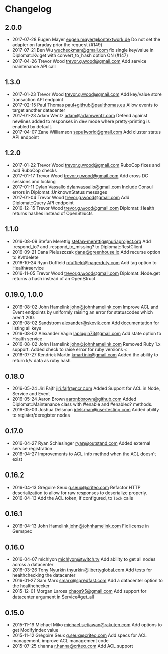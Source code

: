 # Changelog

## 2.0.0
- 2017-07-28 Eugen Mayer [eugen.mayer@kontextwork.de][35] Do not set the adapter on faraday prior the request (#149)
- 2017-07-21 Ben Wu [wucheokman@gmail.com][34] fix single key/value in Diplomat::Kv.get with convert_to_hash option ON (#147)
- 2017-04-26 Trevor Wood [trevor.g.wood@gmail.com][1] Add service maintenance API call

## 1.3.0
 - 2017-01-23 Trevor Wood [trevor.g.wood@gmail.com][2] Add key/value store transaction API endpoint
 - 2017-02-15 Paul Thomas [paul+github@paulthomas.eu][3] Allow events to target another datacenter
 - 2017-01-23 Adam Wentz [adam@adamwentz.com][4] Defend against newlines added to responses in dev mode where pretty-printing is enabled by default.
 - 2017-04-07 Zane Williamson [sepulworld@gmail.com][5] Add cluster status API endpoint

## 1.2.0
 - 2017-01-22 Trevor Wood [trevor.g.wood@gmail.com][6] RuboCop fixes and add RuboCop checks
 - 2017-01-17 Trevor Wood [trevor.g.wood@gmail.com][7] Add cross DC sessions and locking
 - 2017-01-11 Dylan Vassallo [dylanvassallo@gmail.com][8] Include Consul errors in Diplomat::UnknownStatus messages
 - 2017-01-04 Trevor Wood [trevor.g.wood@gmail.com][9] Add Diplomat::Query API endpoint
 - 2016-12-15 Trevor Wood [trevor.g.wood@gmail.com][10] Diplomat::Health returns hashes instead of OpenStructs

## 1.1.0
 - 2016-08-09 Stefan Merettig [stefan-merettig@nuriaproject.org][11] Add .respond\_to? and .respond\_to\_missing? to Diplomat::RestClient
 - 2016-09-21 Dana Pieluszczak [dana@greenhouse.io][12] Add recurse option to Kv#delete
 - 2016-10-24 Ryan Duffield [rduffield@pagerduty.com][13] Add tag option to Health#service
 - 2016-11-05 Trevor Wood [trevor.g.wood@gmail.com][14] Diplomat::Node.get returns a hash instead of an OpenStruct

## 0.19.0, 1.0.0
 - 2016-08-02 John Hamelink [john@johnhamelink.com][15] Improve ACL and Event endpoints by uniformly raising an error for statuscodes which aren't 200.
 - 2016-08-02 Sandstrom [alexander@skovik.com][16] Add documentation for listing all keys
 - 2016-08-02 Alexander Vagin [laplugin73@gmail.com][17] Add state option to Health service
 - 2016-08-02 John Hamelink [john@johnhamelink.com][18] Removed Ruby 1.x support. Added check to raise error for ruby versions \<
 - 2016-07-27 Kendrick Martin [kmartinix@gmail.com][19] Added the ability to return k/v data as ruby hash

## 0.18.0

 - 2016-05-24 Jiri Fajfr [jiri.fajfr@ncr.com][20] Added Support for ACL in Node, Service and Event
 - 2016-05-24 Aaron Brown [aaronbbrown@github.com][21] Added Diplomat::Maintenance class with #enable and #enabled? methods.
 - 2016-05-03 Joshua Delsman [jdelsman@usertesting.com][22] Added ability to register/deregister nodes

## 0.17.0

 - 2016-04-27 Ryan Schlesinger [ryan@outstand.com][23] Added external service registration
 - 2016-04-27 Improvements to ACL info method when the ACL doesn't exist

## 0.16.2

 - 2016-04-13 Grégoire Seux [g.seux@criteo.com][24] Refactor HTTP deserialization to allow for raw responses to deserialize properly.
 - 2016-04-13 Add the ACL token, if configured, to `lock` calls

## 0.16.1

 - 2016-04-13 John Hamelink [john@johnhamelink.com][25] Fix license in Gemspec

## 0.16.0

 - 2016-04-07 michlyon [michlyon@twitch.tv][26] Add ability to get all nodes across a datacenter
 - 2016-03-26 Tony Nyurkin [tnyurkin@libertyglobal.com][27] Add tests for healthchecking the datacenter
 - 2016-01-27 Sam Marx [smarx@spredfast.com][28] Add a datacenter option to the healthchecker
 - 2015-12-01 Morgan Larosa [chaos95@gmail.com][29] Add support for datacenter argument in Service#get\_all

## 0.15.0

 - 2015-11-19 Michael Miko [michael.setiawan@rakuten.com][30] Add options to get ModifyIndex value
 - 2015-11-12 Grégoire Seux [g.seux@criteo.com][31] Add specs for ACL management, improve ACL management code
 - 2015-07-25 r.hanna [r.hanna@criteo.com][32] Add ACL support

[1]:	mailto:trevor.g.wood@gmail.com
[2]:	mailto:trevor.g.wood@gmail.com
[3]:	mailto:paul+github@paulthomas.eu
[4]:	mailto:adam@adamwentz.com
[5]:	mailto:sepulworld@gmail.com
[6]:	mailto:trevor.g.wood@gmail.com
[7]:	mailto:trevor.g.wood@gmail.com
[8]:	mailto:dylanvassallo@gmail.com
[9]:	mailto:trevor.g.wood@gmail.com
[10]:	mailto:trevor.g.wood@gmail.com
[11]:	mailto:stefan-merettig@nuriaproject.org
[12]:	mailto:dana@greenhouse.io
[13]:	mailto:rduffield@pagerduty.com
[14]:	mailto:trevor.g.wood@gmail.com
[15]:	mailto:john@johnhamelink.com
[16]:	mailto:alexander@skovik.com
[17]:	mailto:laplugin73@gmail.com
[18]:	mailto:john@johnhamelink.com
[19]:	mailto:kmartinix@gmail.com
[20]:	mailto:jiri.fajfr@ncr.com
[21]:	mailto:aaronbbrown@github.com
[22]:	mailto:jdelsman@usertesting.com
[23]:	mailto:ryan@outstand.com
[24]:	mailto:g.seux@criteo.com
[25]:	mailto:john@johnhamelink.com
[26]:	mailto:michlyon@twitch.tv
[27]:	mailto:tnyurkin@libertyglobal.com
[28]:	mailto:smarx@spredfast.com
[29]:	mailto:chaos95@gmail.com
[30]:	mailto:michael.setiawan@rakuten.com
[31]:	mailto:g.seux@criteo.com
[32]:	mailto:r.hanna@criteo.com
[33]: mailto:miguel.parramon@kantox.com
[34]: mailto:wucheokman@gmail.com
[35]: mailto:eugen.mayer@kontextwork.de
